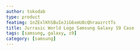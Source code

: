 ```yaml
---
author: tokodab
type: product
featimg: 1nZExlKhSBuIeJiG6xmU8cQhraazrctTs
title: Jurrasic World Logo Samsung Galaxy S9 Case
tags: [samsung, galaxy, s9]
category: [samsung]
---
```

